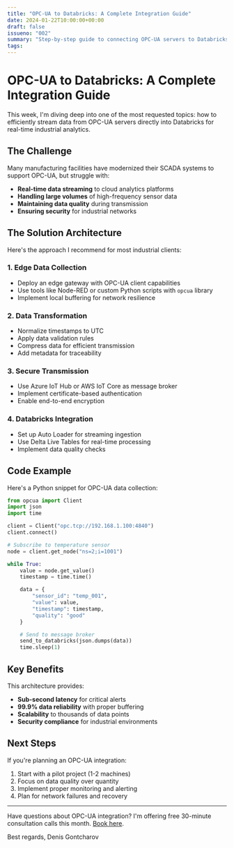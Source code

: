 ```yaml
---
title: "OPC-UA to Databricks: A Complete Integration Guide"
date: 2024-01-22T10:00:00+00:00
draft: false
issueno: "002"
summary: "Step-by-step guide to connecting OPC-UA servers to Databricks for real-time industrial analytics"
tags:
---
```


# OPC-UA to Databricks: A Complete Integration Guide

This week, I'm diving deep into one of the most requested topics: how to efficiently stream data from OPC-UA servers directly into Databricks for real-time industrial analytics.

## The Challenge

Many manufacturing facilities have modernized their SCADA systems to support OPC-UA, but struggle with:

- **Real-time data streaming** to cloud analytics platforms
- **Handling large volumes** of high-frequency sensor data
- **Maintaining data quality** during transmission
- **Ensuring security** for industrial networks

## The Solution Architecture

Here's the approach I recommend for most industrial clients:

### 1. Edge Data Collection
- Deploy an edge gateway with OPC-UA client capabilities
- Use tools like Node-RED or custom Python scripts with `opcua` library
- Implement local buffering for network resilience

### 2. Data Transformation
- Normalize timestamps to UTC
- Apply data validation rules
- Compress data for efficient transmission
- Add metadata for traceability

### 3. Secure Transmission
- Use Azure IoT Hub or AWS IoT Core as message broker
- Implement certificate-based authentication
- Enable end-to-end encryption

### 4. Databricks Integration
- Set up Auto Loader for streaming ingestion
- Use Delta Live Tables for real-time processing
- Implement data quality checks

## Code Example

Here's a Python snippet for OPC-UA data collection:

```python
from opcua import Client
import json
import time

client = Client("opc.tcp://192.168.1.100:4840")
client.connect()

# Subscribe to temperature sensor
node = client.get_node("ns=2;i=1001")

while True:
    value = node.get_value()
    timestamp = time.time()

    data = {
        "sensor_id": "temp_001",
        "value": value,
        "timestamp": timestamp,
        "quality": "good"
    }

    # Send to message broker
    send_to_databricks(json.dumps(data))
    time.sleep(1)
```

## Key Benefits

This architecture provides:
- **Sub-second latency** for critical alerts
- **99.9% data reliability** with proper buffering
- **Scalability** to thousands of data points
- **Security compliance** for industrial environments

## Next Steps

If you're planning an OPC-UA integration:

1. Start with a pilot project (1-2 machines)
2. Focus on data quality over quantity
3. Implement proper monitoring and alerting
4. Plan for network failures and recovery

---

Have questions about OPC-UA integration? I'm offering free 30-minute consultation calls this month. [Book here](mailto:denis@gontcharov.eu).

Best regards,
Denis Gontcharov
